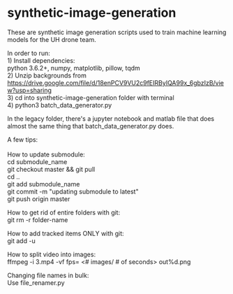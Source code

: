# synthetic-image-generation

These are synthetic image generation scripts used to train machine learning models for the UH drone team.<br />

In order to run: <br />
    1) Install dependencies: <br />
        python 3.6.2+, numpy, matplotlib, pillow, tqdm <br />
    2) Unzip backgrounds from https://drive.google.com/file/d/18enPCV9VU2c9fEIRByIQA99x_6gbzIzB/view?usp=sharing <br />
    3) cd into synthetic-image-generation folder with terminal <br />
    4) python3 batch_data_generator.py <br />


In the legacy folder, there's a jupyter notebook and matlab file that does almost the
same thing that batch_data_generator.py does. <br />


A few tips: <br />
<br />
How to update submodule: <br />
    cd submodule_name <br />
    git checkout master && git pull<br />
    cd ..<br />
    git add submodule_name<br />
    git commit -m "updating submodule to latest"<br />
    git push origin master<br />


How to get rid of entire folders with git:<br />
    git rm -r folder-name<br />


How to add tracked items ONLY with git:<br />
    git add -u<br />


How to split video into images:<br />
    ffmpeg -i 3.mp4 -vf fps= <# images/ # of seconds> out%d.png<br />


Changing file names in bulk:<br />
    Use file_renamer.py<br />
